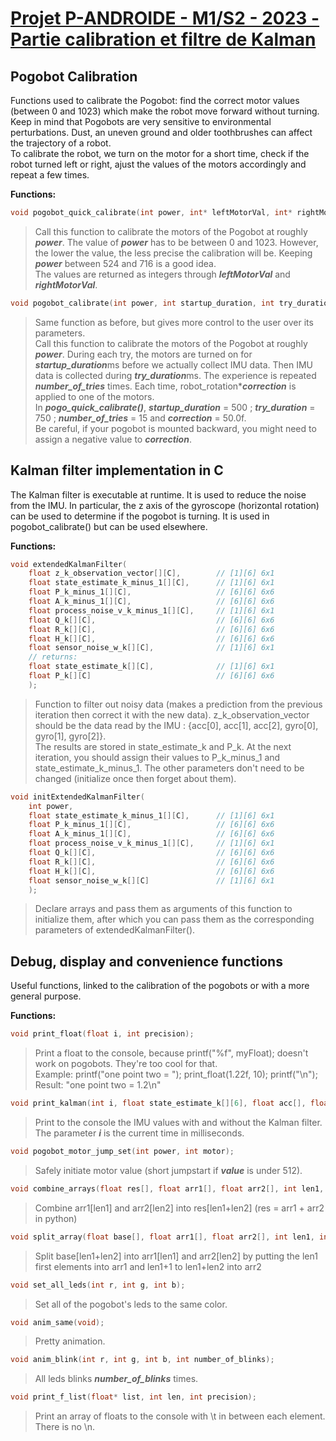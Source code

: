 
# [Projet P-ANDROIDE - M1/S2 - 2023 - Partie calibration et filtre de Kalman](http://androide.lip6.fr/?q=node/674)



## Pogobot Calibration 

Functions used to calibrate the Pogobot: find the correct motor values (between 0 and 1023) which make the robot move forward without turning. Keep in mind that Pogobots are very sensitive to environmental perturbations. Dust, an uneven ground and older toothbrushes can affect the trajectory of a robot.<br />
To calibrate the robot, we turn on the motor for a short time, check if the robot turned left or right, ajust the values of the motors accordingly and repeat a few times.

**Functions:**

```C
void pogobot_quick_calibrate(int power, int* leftMotorVal, int* rightMotorVal);
```
>Call this function to calibrate the motors of the Pogobot at roughly ***power***. The value of ***power*** has to be between 0 and 1023. However, the lower the value, the less precise the calibration will be. Keeping ***power*** between 524 and 716 is a good idea.<br />
>The values are returned as integers through ***leftMotorVal*** and ***rightMotorVal***.

```C
void pogobot_calibrate(int power, int startup_duration, int try_duration, int number_of_tries, float correction, int* leftMotorVal, int* rightMotorVal);
```
>Same function as before, but gives more control to the user over its parameters.<br />
>Call this function to calibrate the motors of the Pogobot at roughly ***power***. During each try, the motors are turned on for ***startup_duration***ms before we actually collect IMU data. Then IMU data is collected during ***try_duration***ms. The experience is repeated ***number_of_tries*** times. Each time, robot_rotation****correction*** is applied to one of the motors. <br />
>In ***pogo_quick_calibrate()***, ***startup_duration*** = 500 ; ***try_duration*** = 750 ; ***number_of_tries*** = 15 and ***correction*** = 50.0f.<br />
>Be careful, if your pogobot is mounted backward, you might need to assign a negative value to ***correction***. 



## Kalman filter implementation in C

The Kalman filter is executable at runtime. It is used to reduce the noise from the IMU. In particular, the z axis of the gyroscope (horizontal rotation) can be used to determine if the pogobot is turning. It is used in pogobot_calibrate() but can be used elsewhere.

**Functions:**

```C
void extendedKalmanFilter(
    float z_k_observation_vector[][C],        // [1][6] 6x1
    float state_estimate_k_minus_1[][C],      // [1][6] 6x1
    float P_k_minus_1[][C],                   // [6][6] 6x6
    float A_k_minus_1[][C],                   // [6][6] 6x6
    float process_noise_v_k_minus_1[][C],     // [1][6] 6x1
    float Q_k[][C],                           // [6][6] 6x6
    float R_k[][C],                           // [6][6] 6x6
    float H_k[][C],                           // [6][6] 6x6
    float sensor_noise_w_k[][C],              // [1][6] 6x1
    // returns:
    float state_estimate_k[][C],              // [1][6] 6x1
    float P_k[][C]                            // [6][6] 6x6
    );
```
>Function to filter out noisy data (makes a prediction from the previous iteration then correct it with the new data). z_k_observation_vector should be the data read by the IMU : {acc[0], acc[1], acc[2], gyro[0], gyro[1], gyro[2]}. <br />
>The results are stored in state_estimate_k and P_k. At the next iteration, you should assign their values to P_k_minus_1 and state_estimate_k_minus_1. The other parameters don't need to be changed (initialize once then forget about them).

```C
void initExtendedKalmanFilter(
    int power,
    float state_estimate_k_minus_1[][C],      // [1][6] 6x1
    float P_k_minus_1[][C],                   // [6][6] 6x6
    float A_k_minus_1[][C],                   // [6][6] 6x6
    float process_noise_v_k_minus_1[][C],     // [1][6] 6x1
    float Q_k[][C],                           // [6][6] 6x6
    float R_k[][C],                           // [6][6] 6x6
    float H_k[][C],                           // [6][6] 6x6
    float sensor_noise_w_k[][C]               // [1][6] 6x1
    );
```
>Declare arrays and pass them as arguments of this function to initialize them, after which you can pass them as the corresponding parameters of extendedKalmanFilter().



## Debug, display and convenience functions

Useful functions, linked to the calibration of the pogobots or with a more general purpose.

**Functions:**

```C
void print_float(float i, int precision);
```
>Print a float to the console, because printf("%f", myFloat); doesn't work on pogobots. They're too cool for that.<br />
>Example: printf("one point two = "); print_float(1.22f, 10); printf("\n"); <br />
>Result: "one point two = 1.2\n"

```C
void print_kalman(int i, float state_estimate_k[][6], float acc[], float gyro[3]);
```
>Print to the console the IMU values with and without the Kalman filter. The parameter ***i*** is the current time in milliseconds.

```C
void pogobot_motor_jump_set(int power, int motor);
```
>Safely initiate motor value (short jumpstart if ***value*** is under 512).

```C
void combine_arrays(float res[], float arr1[], float arr2[], int len1, int len2);
```
>Combine arr1[len1] and arr2[len2] into res[len1+len2] (res = arr1 + arr2 in python)

```C
void split_array(float base[], float arr1[], float arr2[], int len1, int len2);
```
>Split base[len1+len2] into arr1[len1] and arr2[len2] by putting the len1 first elements into arr1 and len1+1 to len1+len2 into arr2

```C
void set_all_leds(int r, int g, int b);
```
>Set all of the pogobot's leds to the same color.

```C
void anim_same(void);
```
>Pretty animation.

```C
void anim_blink(int r, int g, int b, int number_of_blinks);
```
>All leds blinks ***number_of_blinks*** times. 

```C
void print_f_list(float* list, int len, int precision);
```
>Print an array of floats to the console with \t in between each element. There is no \n.



